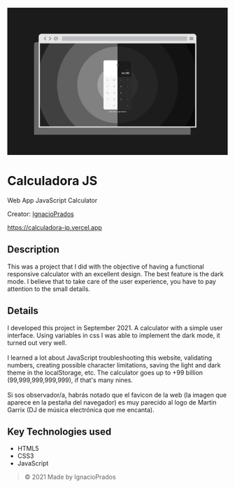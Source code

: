 ![banner](https://raw.githubusercontent.com/IgnacioPrados/CalculadoraJS/master/images/preview.jpg)
# Calculadora JS

Web App JavaScript Calculator

Creator: [IgnacioPrados](https://github.com/IgnacioPrados)

https://calculadora-ip.vercel.app

## Description
This was a project that I did with the objective of having a functional responsive calculator with an excellent design. The best feature is the dark mode. I believe that to take care of the user experience, you have to pay attention to the small details.

## Details
I developed this project in September 2021. A calculator with a simple user interface. Using variables in css I was able to implement the dark mode, it turned out very well.
<br><br>
I learned a lot about JavaScript troubleshooting this website, validating numbers, creating possible character limitations, saving the light and dark theme in the localStorage, etc. The calculator goes up to +99 billion (99,999,999,999,999), if that's many nines.
<br><br>
Si sos observador/a, habrás notado que el favicon de la web (la imagen que aparece en la pestaña del navegador) es muy parecido al logo de Martin Garrix (DJ de música electrónica que me encanta).

## Key Technologies used
- HTML5
- CSS3
- JavaScript

> © 2021 Made by IgnacioPrados
